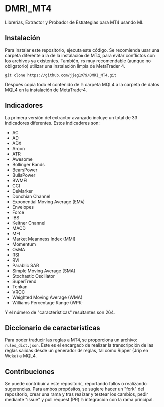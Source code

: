 # DMRI_MT4
Librerías, Extractor y Probador de Estrategias para MT4 usando ML


## Instalación

Para instalar este repositorio, ejecuta este código. Se recomienda usar una carpeta diferente a la de la instalación de MT4, para evitar conflictos con los archivos ya existentes. También, es muy recomendable (aunque no obligatorio) utilizar una instalación limpia de MetaTrader 4.

`` git clone https://github.com/jjeg1979/DMRI_MT4.git ``

Después copia todo el contenido de la carpeta MQL4 a la carpeta de datos MQL4 en la instalación de MetaTrader4.

## Indicadores

La primera versión del extractor avanzado incluye un total de 33 indicadores diferentes. Estos indicadores son:

- AC
- AD
- ADX
- Aroon
- ATR
- Awesome
- Bollinger Bands
- BearsPower
- BullsPower
- BWMFI
- CCI
- DeMarker
- Donchian Channel
- Exponential Moving Average (EMA)
- Envelopes
- Force
- IBS
- Keltner Channel
- MACD
- MFI
- Market Meanness Index (MMI)
- Momentum
- OsMA
- RSI
- RVI
- Parablic SAR
- Simple Moving Average (SMA)
- Stochastic Oscillator
- SuperTrend
- Tenkan
- VROC
- Weighted Moving Average (WMA)
- Williams Percentage Range (WPR)

Y el número de "características" resultantes son 264. 

## Diccionario de características

Para poder traducir las reglas a MT4, se proporciona un archivo: `rules_dict.json`. Este es el encargado de realizar la transcripción de las reglas saiidas desde un generador de reglas, tal como Ripper (Jrip en Weka) a MQL4.

## Contribuciones

Se puede contribuir a este repositorio, reportando fallos o realizando sugerencias. Para ambos propósitos, se sugiere hacer un "fork" del repositorio, crear una rama y tras realizar y testear los cambios, pedir mediante "issue" y pull request (PR) la integración con la rama principal.
